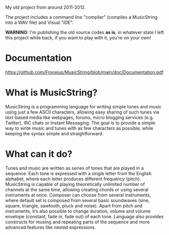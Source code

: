 My old project from around 2011-2012. 

The project includes a command line "compiler" (compiles a MusicString into a WAV file) and Visual "IDE".

**WARNING:** I'm publishing the old source codes **as is**, in whatever state I left this project while back, if you want to play with it, you're on your own!

# Documentation
https://github.com/Frooxius/MusicString/blob/main/doc/Documentation.pdf

# What is MusicString?
MusicString is a programming language for writing simple tones and music using just a few ASCII characters, allowing easy sharing of such tunes via text-based media like webpages, forums, micro blogging services (e.g. Twitter), IRC chats or Instant Messaging. The goal is to provide a simple way to write music and tunes with as few characters as possible, while keeping the syntax simple and straightforward.

# What can it do?
Tunes and music are written as series of tones that are played in a sequence. Each tone is expressed with a single letter from the English alphabet, where each letter produces different frequency (pitch). MusicString is capable of playing theoretically unlimited number of channels at the same time, allowing creating chords or using several instruments at once.
Composer can choose from several instruments, where default set is composed from several basic soundwaves (sine, square, triangle, sawtooth, pluck and noise).
Apart from pitch and instruments, it’s also possible to change duration, volume and volume envelope (constant, fade in, fade out) of each tone. Language also provides constructs for reusing and repeating parts of the sequence and more advanced features like nested expressions.
